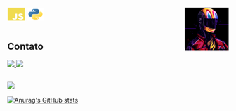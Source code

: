 <div style="display: inline_block"><br>
  <img align="center" alt="Icon-Js" height="30" width="40" src="https://raw.githubusercontent.com/devicons/devicon/master/icons/javascript/javascript-plain.svg" />
  <img align="center" alt="icon-Python" height="30" width="40" src="https://raw.githubusercontent.com/devicons/devicon/master/icons/python/python-original.svg" />
  <img align="right" width="100px" alt="DanielCyberpunk" src="https://github.com/Daniel-Macedo-dev/Daniel-Macedo-dev/blob/main/images/Cyberpunk.gif" />
</div>

<br>   
  
  ## Contato
<div>
  <a href="https://github.com/Gpontes143/Gpontes143">
  <img height= "150em" src="https://github-readme-stats.vercel.app/api?username=Gpontes143&show_icons=true&theme=midnight-purple&include_all_commits=true&count_private=true" />
  <img height="150em" src="https://github-readme-stats.vercel.app/api/top-langs/?username=Gpontes143&layout=compact&langs_count=4&theme=midnight-purple"/>
</div>
    
<div style="display: inline_block"><br> 
  
  <a href = "mailto:Gpontes143@gmail.com"><img src="https://img.shields.io/badge/-Gmail-%23333?style=for-the-badge&logo=gmail&logoColor=white" target="_blank"></a>
  
  [![Anurag's GitHub stats](https://github-readme-stats.vercel.app/api?username=Gpontes143)](https://github.com/Gpontes143/github-readme-stats)
</div>